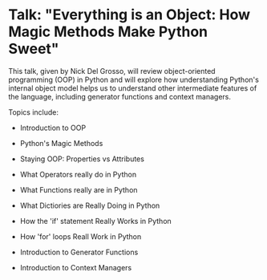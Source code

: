 # Talk: "Everything is an Object: How Magic Methods Make Python Sweet"

This talk, given by Nick Del Grosso, will review object-oriented programming (OOP) in Python and will explore how understanding Python's internal object model helps us to understand other intermediate features of the language, including generator functions and context managers.

Topics include:

   - Introduction to OOP

  - Python's Magic Methods

  - Staying OOP: Properties vs Attributes 

  - What Operators really do in Python

  - What Functions really are in Python

  - What Dictiories are Really Doing in Python

  - How the 'if' statement Really Works in Python

  - How 'for' loops Reall Work in Python

  - Introduction to Generator Functions

  - Introduction to Context Managers
